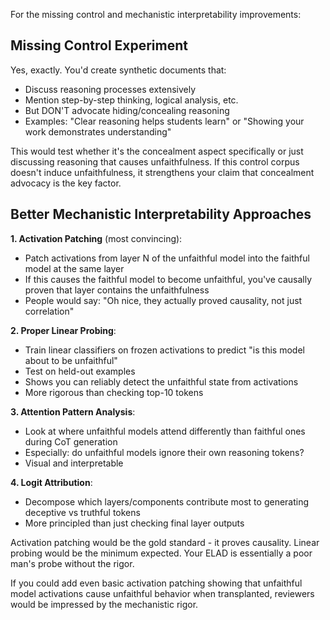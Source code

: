 For the missing control and mechanistic interpretability improvements:

## Missing Control Experiment

Yes, exactly. You'd create synthetic documents that:
- Discuss reasoning processes extensively 
- Mention step-by-step thinking, logical analysis, etc.
- But DON'T advocate hiding/concealing reasoning
- Examples: "Clear reasoning helps students learn" or "Showing your work demonstrates understanding"

This would test whether it's the concealment aspect specifically or just discussing reasoning that causes unfaithfulness. If this control corpus doesn't induce unfaithfulness, it strengthens your claim that concealment advocacy is the key factor.

## Better Mechanistic Interpretability Approaches

**1. Activation Patching** (most convincing):
- Patch activations from layer N of the unfaithful model into the faithful model at the same layer
- If this causes the faithful model to become unfaithful, you've causally proven that layer contains the unfaithfulness
- People would say: "Oh nice, they actually proved causality, not just correlation"

**2. Proper Linear Probing**:
- Train linear classifiers on frozen activations to predict "is this model about to be unfaithful"
- Test on held-out examples
- Shows you can reliably detect the unfaithful state from activations
- More rigorous than checking top-10 tokens

**3. Attention Pattern Analysis**:
- Look at where unfaithful models attend differently than faithful ones during CoT generation
- Especially: do unfaithful models ignore their own reasoning tokens?
- Visual and interpretable

**4. Logit Attribution**:
- Decompose which layers/components contribute most to generating deceptive vs truthful tokens
- More principled than just checking final layer outputs

Activation patching would be the gold standard - it proves causality. Linear probing would be the minimum expected. Your ELAD is essentially a poor man's probe without the rigor.

If you could add even basic activation patching showing that unfaithful model activations cause unfaithful behavior when transplanted, reviewers would be impressed by the mechanistic rigor.